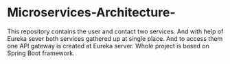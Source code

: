 # Microservices-Architecture-
This repository contains the user and contact two services. And with help of Eureka sever both services gathered up at single place. And to access them one API gateway is created at Eureka server. Whole project is based on Spring Boot framework. 
